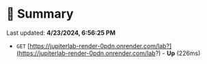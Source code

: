 # 📖 Summary
Last updated: **4/23/2024, 6:56:25 PM**

- `GET` [https://jupiterlab-render-0pdn.onrender.com/lab?](https://jupiterlab-render-0pdn.onrender.com/lab?) - **Up** (226ms)

